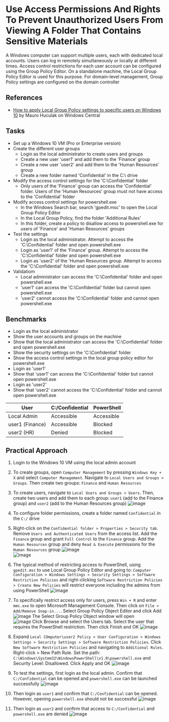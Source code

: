 # Use Access Permissions And Rights To Prevent Unauthorized Users From Viewing A Folder That Contains Sensitive Materials
A Windows computer can support multiple users, each with dedicated local accounts. Users can log in remotely simultaneously or locally at different times. Access control restrictions for each user account can be configured using the Group Policy Editor. On a standalone machine, the Local Group Policy Editor is used for this purpose. For domain-level management, Group Policy settings are configured on the domain controller


## References
- [How to apply Local Group Policy settings to specific users on Windows 10](https://www.windowscentral.com/how-apply-local-group-policy-settings-specific-users-windows-10) by Mauro Huculak on Windows Central

## Tasks
- Set up a Windows 10 VM (Pro or Enterprise version)
- Create the different user groups
  - Login as the local administrator to create users and groups
  - Create a new user 'user1' and add them to the 'Finance' group
  - Create a new user 'user2' and add them to the 'Human Resources' group
  - Create a new folder named 'Confidential' in the C:\ drive
- Modify the access control settings for the 'C:\Confidential' folder
  - Only users of the 'Finance' group can access the 'Confidential' folder. Users of the 'Human Resources' group must not have access to the 'Confidential' folder
- Modify access control settings for powershell.exe
  - In the Windows Search bar, search 'gpedit.msc' to open the Local Group Policy Editor
  - In the Local Group Policy, find the folder 'Additional Rules'
  - In this folder, create a policy to disallow access to powershell.exe for users of 'Finance' and 'Human Resources' groups
- Test the settings
  - Login as the local administrator. Attempt to access the 'C:\Confidential' folder and open powershell.exe
  - Login as 'user1' of the 'Finance' group. Attempt to access the 'C:\Confidential' folder and open powershell.exe
  - Login as 'user2' of the 'Human Resources group. Attempt to access the 'C:\Confidential' folder and open powershell.exe
- Validatiom
  - Local administrator can access the 'C:\Confidential' folder and open powershell.exe
  - 'user1' can access the 'C:\Confidential' folder but cannot open powershell.exe
  - 'user2' cannot access the 'C:\Confidential' folder and cannot open powershell.exe

## Benchmarks
- Login as the local administrator
- Show the user accounts and groups on the machine
- Show that the local administrator can access the 'C:\Confidential' folder and open powershell.exe
- Show the security settings on the 'C:\Confidential' folder
- Show the access control settings in the local group policy editor for powershell.exe
- Login as 'user1'
- Show that 'user1' can access the 'C:\Confidential' folder but cannot open powershell.exe
- Login as 'user2'
- Show that 'user2' cannot access the 'C:\Confidential' folder and cannot open powershell.exe

|User           |C:/Confidential|PowerShell|
|---------------|---------------|----------|
|Local Admin    |Accessible     |Accessible|
|user1 (Finance)|Accessible     |Blocked   |
|user2 (HR)     |Denied         |Blocked   |


## Practical Approach
1. Login to the Windows 10 VM using the local admin account
2. To create groups, open `Computer Management` by pressing `Windows Key + X` and select `Computer Management`. Navigate to `Local Users and Groups > Groups`. Then create two groups: `Finance` and `Human Resources`
3. To create users, navigate to `Local Users and Groups > Users`. Then, create two users and add them to each group: `user1` (add to the Finance group) and `user2` (add to the Human Resources group)
   ![image](https://github.com/user-attachments/assets/241dbbd0-f5aa-4305-b7f9-688919592ad0)
4. To configure folder permissions, create a folder named `Confidential` in the `C:/` drive
5. Right-click on the `Confidential folder > Properties > Security tab`. Remove `Users and Authenticated Users` from the access list. Add the `Finance` group and grant `Full Control` to the `Finance` group. Add the `Human Resources` group and deny `Read & Execute` permissions for the `Human Resources` group
   ![image](https://github.com/user-attachments/assets/b6cfad18-4714-4a33-b854-a77f441e85ab)
   <br/>
   ![image](https://github.com/user-attachments/assets/7fe95534-29ba-49f9-b23a-89bfa4fa5631)

6. The typical method of restricting access to PowerShell, using `gpedit.msc` to use Local Group Policy Editor and going to: `Computer Configuration > Windows Settings > Security Settings > Software Restriction Policies` and right-clicking `Software Restriction Policies > Create New Policies` will restrict everyone including the admins from using PowerShell
   ![image](https://github.com/user-attachments/assets/9254db14-3e62-4474-9d1e-ead92cd44fe9)

7. To specifically restrict access only for users, press `Win + R` and enter `mmc.exe` to open Microsoft Management Console. Then click on `File > Add/Remove Snap-in...`. Select Group Policy Object Editor and click Add
   ![image](https://github.com/user-attachments/assets/9bc70442-2e62-40dc-a69a-081959b74f89)
   The Select Group Policy Object window will open <br/>
   ![image](https://github.com/user-attachments/assets/ec850248-a921-4896-822e-f0df133a61fc)
   Click Browse and select the Users tab. Select the user that requires the PowerShell restriction. Then click Finish and OK
   ![image](https://github.com/user-attachments/assets/6ac8b9b6-8cf5-41fd-ba09-5fea65b42de4)

8. Expand `Local COmputer\user2 Policy > User Configuration > Windows Settings > Security Settings > Software Restriction Policies`.  Click `New Software Restriction Policies` and navigating to `Additional Rules`. Right-click > New Path Rule. Set the path: `C:\Windows\System32\WindowsPowerShell\v1.0\powershell.exe` and Security Level: Disallowed. Click Apply and OK
   ![image](https://github.com/user-attachments/assets/a127dbf6-0e62-4c57-9819-27c147058e9b)

9. To test the settings, first login as the local admin. Confirm that `C:/Confidential` can be opened and `powershell.exe` can be launched successfully
   ![image](https://github.com/user-attachments/assets/f3da55ae-24bc-463c-9f8b-99bf7b17deb6)

10. Then login as `user1` and confirm that `C:/Confidential` can be opened. However, opening `powershell.exe` should not be successful
    ![image](https://github.com/user-attachments/assets/8c488b2e-94cc-4760-9760-6dc70b15d07d)

11. Then login as `user2` and confirm that access to `C:/Confidential` and `powershell.exe` are denied
    ![image](https://github.com/user-attachments/assets/ec8b69e7-7168-421d-99cb-0091d3ae82fb)


